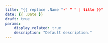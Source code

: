 ```yaml
---
title: "{{ replace .Name "-" " " | title }}"
date: {{ .Date }}
draft: true
params:
    display_related: true
    description: "Default description."
---
```

